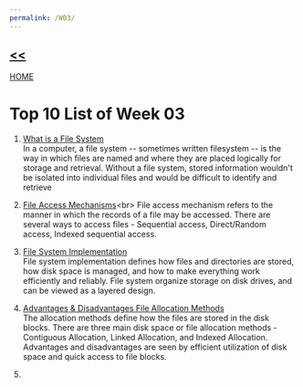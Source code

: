 ```yaml
---
permalink: /W03/
---
```

##  [<<](../)

[HOME](https://github.com/ferenica/os202/)

# Top 10 List of Week 03
1. [What is a File System](https://searchstorage.techtarget.com/definition/file-system)<br>
In a computer, a file system -- sometimes written filesystem -- is the way in which files are named and where they are placed logically for storage and retrieval. Without a file system, stored information wouldn't be isolated into individual files and would be difficult to identify and retrieve

2. [File Access Mechanisms](https://www.tutorialspoint.com/operating_system/os_file_system.htm#:~:text=A%20sequential%20access%20is%20that,access%20files%20in%20this%20fashion.)<br>
File access mechanism refers to the manner in which the records of a file may be accessed. There are several ways to access files - Sequential access, Direct/Random access, Indexed sequential access.

3. [File System Implementation](https://www.geeksforgeeks.org/file-system-implementation-in-operating-system/)<br>
File system implementation defines how files and directories are stored, how disk space is managed, and how to make everything work efficiently and reliably. File system organize storage on disk drives, and can be viewed as a layered design.

4. [Advantages & Disadvantages File Allocation Methods](https://www.geeksforgeeks.org/file-allocation-methods/)<br>
The allocation methods define how the files are stored in the disk blocks. There are three main disk space or file allocation methods - Contiguous Allocation, Linked Allocation, and Indexed Allocation. Advantages and disadvantages are seen by efficient utilization of disk space and quick access to file blocks.

5. 

